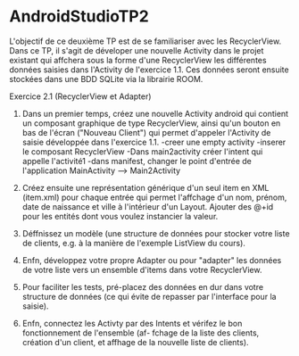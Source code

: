 # AndroidStudioTP2
L'objectif de ce deuxième TP est de se familiariser avec les RecyclerView. Dans ce TP, il s'agit de
déveloper une nouvelle Activity dans le projet existant qui affchera sous la forme
d'une RecyclerView les
différentes données saisies dans l'Activity de l'exercice 1.1. Ces données seront ensuite
stockées dans une BDD SQLite via la librairie ROOM.

Exercice 2.1 (RecyclerView et Adapter)
1. Dans un premier temps, créez une nouvelle Activity android qui contient un composant graphique
de type RecyclerView, ainsi qu'un bouton en bas de l'écran ("Nouveau Client") qui permet
d'appeler l'Activity de saisie développée dans l'exercice 1.1.
    -creer une empty activity
    -inserer le composant RecyclerView
    -Dans main2activity créer l'intent qui appelle l'activité1
    -dans manifest, changer le point d'entrée de l'application MainActivity --> Main2Activity

2. Créez ensuite une représentation générique d'un seul item en XML (item.xml) pour chaque entrée
qui permet l'affchage d'un nom, prénom, date de naissance et ville à l'intérieur d'un Layout.
Ajouter des @+id pour les entités dont vous voulez instancier la valeur.

3. Déffnissez un modèle (une structure de données pour stocker votre liste de clients,
e.g. à la manière de l'exemple ListView du cours).

4. Enfn, développez votre propre Adapter ou pour "adapter" les données de votre liste vers un
ensemble d'items dans votre RecyclerView.

5. Pour faciliter les tests, pré-placez des données en dur dans votre structure de données (ce qui évite
de repasser par l'interface pour la saisie).

6. Enfn, connectez les Activty par des Intents et vérifez le bon fonctionnement de l'ensemble (af-
fchage de la liste des clients, création d'un client, et affhage de la nouvelle liste de clients).